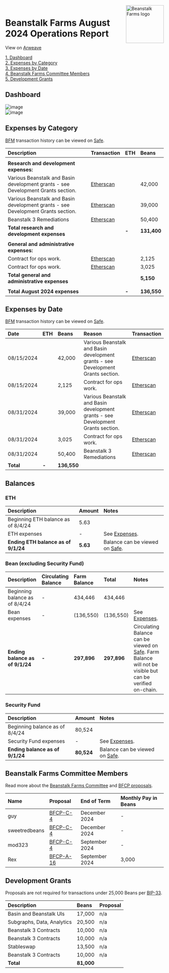 <img src="https://arweave.net/jT_5PRnlx5T4olxEPanXO9m6ur5ho341aY4cmp9YNuM" alt="Beanstalk Farms logo" align="right" width="120" />

# Beanstalk Farms August 2024 Operations Report

View on [Arweave](https://arweave.net/MePh_um_VnJ5hMclT2g7jLYltwONsdSeLKvEoyYvCsA)

[1. Dashboard](#dashboard)  
[2. Expenses by Category](#expenses-by-category)  
[3. Expenses by Date](#expenses-by-date)  
[4. Beanstalk Farms Committee Members](#beanstalk-farms-committee-members)  
[5. Development Grants](#development-grants)  

## Dashboard

![image](https://arweave.net/6vvsiOuHnLW79ifLCcj_l1JxFuch9-dwlxF7V8iLKkQ)  
![image](https://arweave.net/RGMXDsrbRjgjixKzl4Z7v42BrDV3bS5F42VAU8iyi9c)  

## Expenses by Category

[BFM](https://docs.bean.money/almanac/governance/beanstalk-farms/bfm-dashboard) transaction history can be viewed on [Safe](https://app.safe.global/eth:0x21DE18B6A8f78eDe6D16C50A167f6B222DC08DF7/transactions/history).

| Description                                                                      | Transaction                                                                                             | ETH   | Beans       |
| :------------------------------------------------------------------------------- | :------------------------------------------------------------------------------------------------------ | :---- | :---------- |
|                                                                                  |                                                                                                         |       |             |
| **Research and development expenses:**                                           |                                                                                                         |       |             |
| Various Beanstalk and Basin development grants - see Development Grants section. | [Etherscan](https://etherscan.io/tx/0x18322ce7e9f9704052b41f4ea227e4998f645b5fbb585c745a9ce6e13620a36d) |       | 42,000      |
| Various Beanstalk and Basin development grants - see Development Grants section. | [Etherscan](https://etherscan.io/tx/0xa901ff1295278d3971a8ead17c02f03fe7b1c6f155bf28de20bf83e9a75d296d) |       | 39,000      |
| Beanstalk 3 Remediations                                                         | [Etherscan](https://etherscan.io/tx/0xa901ff1295278d3971a8ead17c02f03fe7b1c6f155bf28de20bf83e9a75d296d) |       | 50,400      |
| **Total research and development expenses**                                      |                                                                                                         | **-** | **131,400** |
|                                                                                  |                                                                                                         |       |             |
| **General and administrative expenses:**                                         |                                                                                                         |       |             |
| Contract for ops work.                                                           | [Etherscan](https://etherscan.io/tx/0x18322ce7e9f9704052b41f4ea227e4998f645b5fbb585c745a9ce6e13620a36d) |       | 2,125       |
| Contract for ops work.                                                           | [Etherscan](https://etherscan.io/tx/0xa901ff1295278d3971a8ead17c02f03fe7b1c6f155bf28de20bf83e9a75d296d) |       | 3,025       |
| **Total general and administrative expenses**                                    |                                                                                                         |       | **5,150**   |
|                                                                                  |                                                                                                         |       |             |
| **Total August 2024 expenses**                                                   |                                                                                                         | **-** | **136,550** |

## Expenses by Date

[BFM](https://docs.bean.money/almanac/governance/beanstalk-farms/bfm-dashboard) transaction history can be viewed on [Safe](https://app.safe.global/eth:0x21DE18B6A8f78eDe6D16C50A167f6B222DC08DF7/transactions/history).

| Date       | ETH   | Beans       | Reason                                                                           | Transaction                                                                                             |
| :--------- | :---- | :---------- | :------------------------------------------------------------------------------- | :------------------------------------------------------------------------------------------------------ |
| 08/15/2024 |       | 42,000      | Various Beanstalk and Basin development grants - see Development Grants section. | [Etherscan](https://etherscan.io/tx/0x18322ce7e9f9704052b41f4ea227e4998f645b5fbb585c745a9ce6e13620a36d) |
| 08/15/2024 |       | 2,125       | Contract for ops work.                                                           | [Etherscan](https://etherscan.io/tx/0x18322ce7e9f9704052b41f4ea227e4998f645b5fbb585c745a9ce6e13620a36d) |
| 08/31/2024 |       | 39,000      | Various Beanstalk and Basin development grants - see Development Grants section. | [Etherscan](https://etherscan.io/tx/0xa901ff1295278d3971a8ead17c02f03fe7b1c6f155bf28de20bf83e9a75d296d) |
| 08/31/2024 |       | 3,025       | Contract for ops work.                                                           | [Etherscan](https://etherscan.io/tx/0xa901ff1295278d3971a8ead17c02f03fe7b1c6f155bf28de20bf83e9a75d296d) |
| 08/31/2024 |       | 50,400      | Beanstalk 3 Remediations                                                         | [Etherscan](https://etherscan.io/tx/0xa901ff1295278d3971a8ead17c02f03fe7b1c6f155bf28de20bf83e9a75d296d) |
| **Total**  | **-** | **136,550** |                                                                                  |                                                                                                         |

## Balances

### ETH

| Description                         | Amount   | Notes                                                                                                             |
| :---------------------------------- | :------- | :---------------------------------------------------------------------------------------------------------------- |
| Beginning ETH balance as of 8/4/24  | 5.63     |                                                                                                                   |
| ETH expenses                        | -        | See [Expenses](#expenses-by-category).                                                                            |
| **Ending ETH balance as of 9/1/24** | **5.63** | Balance can be viewed on [Safe](https://app.safe.global/eth:0x21DE18B6A8f78eDe6D16C50A167f6B222DC08DF7/balances). |

### Bean (excluding Security Fund)

| Description                     | Circulating Balance | Farm Balance | Total       | Notes                                                                                                                                                                                        |
| :------------------------------ | :------------------ | :----------- | :---------- | :------------------------------------------------------------------------------------------------------------------------------------------------------------------------------------------- |
| Beginning balance as of 8/4/24  | -                   | 434,446      | 434,446     |                                                                                                                                                                                              |
| Bean expenses                   | -                   | (136,550)    | (136,550)   | See [Expenses](#expenses-by-category).                                                                                                                                                       |
| **Ending balance as of 9/1/24** | **-**               | **297,896**  | **297,896** | Circulating Balance can be viewed on [Safe](https://app.safe.global/eth:0x21DE18B6A8f78eDe6D16C50A167f6B222DC08DF7/balances). Farm Balance will not be visible but can be verified on-chain. |

### Security Fund

| Description                     | Amount     | Notes                                                                                                             |
| :------------------------------ | :--------- | :---------------------------------------------------------------------------------------------------------------- |
| Beginning balance as of 8/4/24  | 80,524     |                                                                                                                   |
| Security Fund expenses          | -          | See [Expenses](#expenses-by-category).                                                                            |
| **Ending balance as of 9/1/24** | **80,524** | Balance can be viewed on [Safe](https://app.safe.global/eth:0x21DE18B6A8f78eDe6D16C50A167f6B222DC08DF7/balances). |

## Beanstalk Farms Committee Members

Read more about the [Beanstalk Farms Committee](https://docs.bean.money/almanac/governance/beanstalk-farms#beanstalk-farms-committee) and [BFCP proposals](https://docs.bean.money/almanac/governance/proposals#bfcp).

| Name          | Proposal                                                                     | End of Term    | Monthly Pay in Beans |
| :------------ | :--------------------------------------------------------------------------- | :------------- | :------------------- |
| guy           | [BFCP-C-4](https://arweave.net/DcWYtmUXfFk3wXEN7vr-bsHjXro6PoNV6XdrKtYDgJE)  | December 2024  | -                    |
| sweetredbeans | [BFCP-C-4](https://arweave.net/DcWYtmUXfFk3wXEN7vr-bsHjXro6PoNV6XdrKtYDgJE)  | December 2024  | -                    |
| mod323        | [BFCP-C-4](https://arweave.net/DcWYtmUXfFk3wXEN7vr-bsHjXro6PoNV6XdrKtYDgJE)  | September 2024 | -                    |
| Rex           | [BFCP-A-16](https://arweave.net/HhOwYuvz2a3cWt-_KQjf6sWMaD8qZpzRJmL-fw5O3qs) | September 2024 | 3,000                |

## Development Grants

Proposals are not required for transactions under 25,000 Beans per [BIP-33](https://arweave.net/-iklnExU_oJl3N2Lh0wnnGqeT8cTV0L6d6YOpbn2iKc#governance).

| Description                | Beans      | Proposal |
| :------------------------- | :--------- | :------- |
| Basin and Beanstalk UIs    | 17,000     | n/a      |
| Subgraphs, Data, Analytics | 20,500     | n/a      |
| Beanstalk 3 Contracts      | 10,000     | n/a      |
| Beanstalk 3 Contracts      | 10,000     | n/a      |
| Stableswap                 | 13,500     | n/a      |
| Beanstalk 3 Contracts      | 10,000     | n/a      |
| **Total**                  | **81,000** |          |
